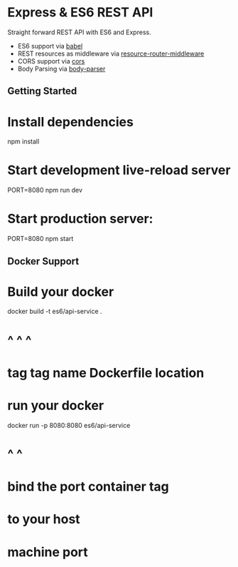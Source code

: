 # Express & ES6 REST API

Straight forward REST API with ES6 and Express.

- ES6 support via [babel](https://babeljs.io)
- REST resources as middleware via [resource-router-middleware](https://github.com/developit/resource-router-middleware)
- CORS support via [cors](https://github.com/troygoode/node-cors)
- Body Parsing via [body-parser](https://github.com/expressjs/body-parser)

## Getting Started

# Install dependencies

npm install

# Start development live-reload server

PORT=8080 npm run dev

# Start production server:

PORT=8080 npm start

## Docker Support

# Build your docker

docker build -t es6/api-service .

# ^ ^ ^

# tag tag name Dockerfile location

# run your docker

docker run -p 8080:8080 es6/api-service

# ^ ^

# bind the port container tag

# to your host

# machine port
